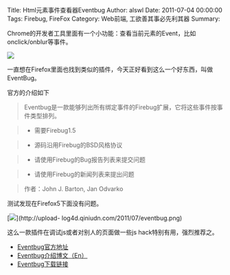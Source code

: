 Title: Html元素事件查看器Eventbug
Author: alswl
Date: 2011-07-04 00:00:00
Tags: Firebug, FireFox
Category: Web前端, 工欲善其事必先利其器
Summary: 

Chrome的开发者工具里面有一个小功能：查看当前元素的Event，比如onclick/onblur等事件。

![](http://upload-log4d.qiniudn.com/2011/07/chrome_event.png)

一直想在Firefox里面也找到类似的插件，今天正好看到这么一个好东西，叫做EventBug。

官方的介绍如下

> Eventbug是一款能够列出所有绑定事件的Firebug扩展，它将这些事件按事件类型排列。

>

>   * 需要Firebug1.5

>   * 源码沿用Firebug的BSD风格协议

>   * 请使用Firebug的Bug报告列表来提交问题

>   * 请使用Firebug的新闻列表来提出问题

>

> 作者：John J. Barton, Jan Odvarko

测试发现在Firefox5下面没有问题。

[![](http://upload-log4d.qiniudn.com/2011/07/eventbug.png)](http://upload-
log4d.qiniudn.com/2011/07/eventbug.png)

这么一款插件在调试js或者对别人的页面做一些js hack特别有用，强烈推荐之。

  * [Eventbug官方地址](http://getfirebug.com/wiki/index.php/Firebug_Extensions#Eventbug)
  * [Eventbug介绍博文（En）](http://www.softwareishard.com/blog/firebug/eventbug-alpha-released/)
  * [Eventbug下载链接](http://getfirebug.com/releases/eventbug/)

